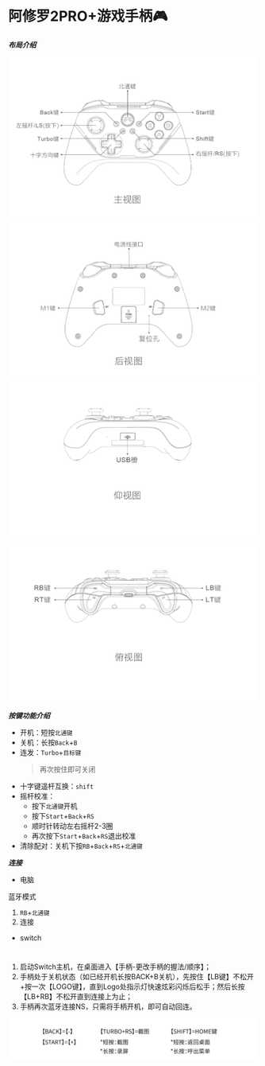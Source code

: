 <!-- use.md -->

# 阿修罗2PRO+游戏手柄🎮

***布局介绍***

![](assets/main.png)
![](assets/back.png)
![](assets/pigu.png)
![](assets/head.png)

***按键功能介绍***

- 开机：短按`北通键`
- 关机：长按`Back`+`B`
- 连发：`Turbo`+`目标键`
    > 再次按住即可关闭
- 十字键遥杆互换：`shift`
- 摇杆校准：
    - 按下`北通键`开机
    - 按下`Start`+`Back`+`RS`
    - 顺时针转动左右摇杆2-3圈
    - 再次按下`Start`+`Back`+`RS`退出校准
- 清除配对：关机下按`RB`+`Back`+`RS`+`北通键`


***连接***

- 电脑

蓝牙模式
1. `RB`+`北通键`
2. 连接

- switch
# 

1. 启动Switch主机，在桌面进入【手柄-更改手柄的握法/顺序】；
2. 手柄处于关机状态（如已经开机长按BACK+B关机），先按住【LB键】不松开+按一次【LOGO键】，直到Logo处指示灯快速炫彩闪烁后松手；然后长按【LB+RB】不松开直到连接上为止；
3. 手柄再次蓝牙连接NS，只需将手柄开机，即可自动回连。

![](assets/switch_handle.png)


